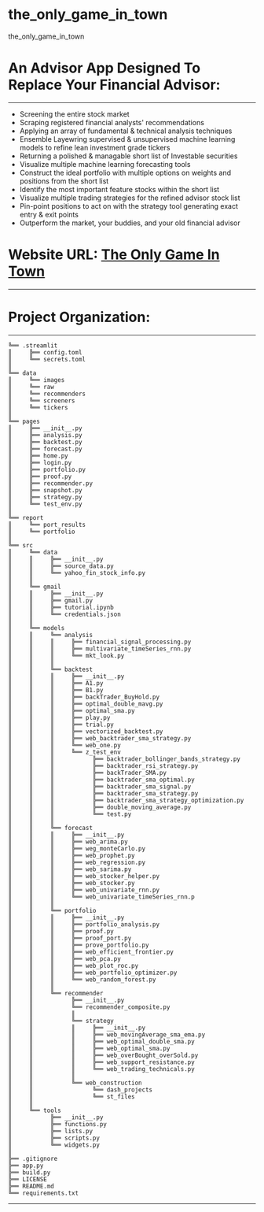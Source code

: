 # the_only_game_in_town
the_only_game_in_town

# An Advisor App Designed To Replace Your Financial Advisor:
------------------------------------------------------------------------------------------------------------------------
 * Screening the entire stock market
 * Scraping registered financial analysts' recommendations
 * Applying an array of fundamental & technical analysis techniques 
 * Ensemble Layewring supervised & unsupervised machine learning models to refine lean investment grade tickers
 * Returning a polished & managable short list of Investable securities
 * Visualize multiple machine learning forecasting tools
 * Construct the ideal portfolio with multiple options on weights and positions from the short list
 * Identify the most important feature stocks within the short list
 * Visualize multiple trading strategies for the refined advisor stock list
 * Pin-point positions to act on with the strategy tool generating exact entry & exit points
 * Outperform the market, your buddies, and your old financial advisor


# Website URL: [The Only Game In Town](https://share.streamlit.io/ramraider011235/the_only_game_in_town/main/app.py/)
------------------------------------------------------------------------------------------------------------------------


# Project Organization:
------------------------------------------------------------------------------------------------------------------------
    ╚══ .streamlit
    ║     ╠══ config.toml
    ║     ╚══ secrets.toml
    ║
    ╚══ data
    ║     ╚══ images    
    ║     ╚══ raw
    ║     ╚══ recommenders
    ║     ╚══ screeners
    ║     ╚══ tickers
    ║
    ╚══ pages
    ║     ╠══ __init__.py    
    ║     ╠══ analysis.py    
    ║     ╠══ backtest.py
    ║     ╠══ forecast.py    
    ║     ╠══ home.py
    ║     ╠══ login.py    
    ║     ╠══ portfolio.py
    ║     ╠══ proof.py    
    ║     ╠══ recommender.py
    ║     ╠══ snapshot.py    
    ║     ╠══ strategy.py
    ║     ╚══ test_env.py    
    ║
    ╚══ report
    ║     ╚══ port_results   
    ║     ╚══ portfolio
    ║
    ╚══ src
    ║     ╚══ data
    ║     ║     ╠══ __init__.py
    ║     ║     ╠══ source_data.py
    ║     ║     ╚══ yahoo_fin_stock_info.py
    ║     ║
    ║     ╚══ gmail
    ║     ║     ╠══ __init__.py
    ║     ║     ╠══ gmail.py
    ║     ║     ╠══ tutorial.ipynb    
    ║     ║     ╚══ credentials.json 
    ║     ║
    ║     ╚══ models
    ║     ║     ╚══ analysis
    ║     ║     ║     ╠══ financial_signal_processing.py
    ║     ║     ║     ╠══ multivariate_timeSeries_rnn.py
    ║     ║     ║     ╚══ mkt_look.py
    ║     ║     ║  
    ║     ║     ╚══ backtest
    ║     ║     ║     ╠══ __init__.py                      
    ║     ║     ║     ╠══ A1.py
    ║     ║     ║     ╠══ B1.py
    ║     ║     ║     ╠══ backTrader_BuyHold.py
    ║     ║     ║     ╠══ optimal_double_mavg.py
    ║     ║     ║     ╠══ optimal_sma.py
    ║     ║     ║     ╠══ play.py
    ║     ║     ║     ╠══ trial.py
    ║     ║     ║     ╠══ vectorized_backtest.py
    ║     ║     ║     ╠══ web_backtrader_sma_strategy.py                
    ║     ║     ║     ╚══ web_one.py
    ║     ║     ║     ╚══ z_test_env
    ║     ║     ║           ╠══ backtrader_bollinger_bands_strategy.py
    ║     ║     ║           ╠══ backtrader_rsi_strategy.py  
    ║     ║     ║           ╠══ backTrader_SMA.py
    ║     ║     ║           ╠══ backtrader_sma_optimal.py                     
    ║     ║     ║           ╠══ backtrader_sma_signal.py  
    ║     ║     ║           ╠══ backtrader_sma_strategy.py
    ║     ║     ║           ╠══ backtrader_sma_strategy_optimization.py  
    ║     ║     ║           ╠══ double_moving_average.py
    ║     ║     ║           ╚══ test.py    
    ║     ║     ║    
    ║     ║     ╚══ forecast
    ║     ║     ║     ╠══ __init__.py
    ║     ║     ║     ╠══ web_arima.py
    ║     ║     ║     ╠══ weg_monteCarlo.py
    ║     ║     ║     ╠══ web_prophet.py
    ║     ║     ║     ╠══ web_regression.py
    ║     ║     ║     ╠══ web_sarima.py
    ║     ║     ║     ╠══ web_stocker_helper.py
    ║     ║     ║     ╠══ web_stocker.py
    ║     ║     ║     ╠══ web_univariate_rnn.py
    ║     ║     ║     ╚══ web_univariate_timeSeries_rnn.p
    ║     ║     ║
    ║     ║     ╚══ portfolio
    ║     ║     ║     ╠══ __init__.py
    ║     ║     ║     ╠══ portfolio_analysis.py
    ║     ║     ║     ╠══ proof.py
    ║     ║     ║     ╠══ proof_port.py
    ║     ║     ║     ╠══ prove_portfolio.py                 
    ║     ║     ║     ╠══ web_efficient_frontier.py
    ║     ║     ║     ╠══ web_pca.py
    ║     ║     ║     ╠══ web_plot_roc.py
    ║     ║     ║     ╠══ web_portfolio_optimizer.py 
    ║     ║     ║     ╚══ web_random_forest.py
    ║     ║     ║
    ║     ║     ╚══ recommender
    ║     ║           ╠══ __init__.py
    ║     ║           ╚══ recommender_composite.py          
    ║     ║           ║
    ║     ║           ╚══ strategy
    ║     ║           ║     ╠══ __init__.py
    ║     ║           ║     ╠══ web_movingAverage_sma_ema.py
    ║     ║           ║     ╠══ web_optimal_double_sma.py
    ║     ║           ║     ╠══ web_optimal_sma.py
    ║     ║           ║     ╠══ web_overBought_overSold.py
    ║     ║           ║     ╠══ web_support_resistance.py
    ║     ║           ║     ╚══ web_trading_technicals.py
    ║     ║           ║
    ║     ║           ╚══ web_construction
    ║     ║                 ╚══ dash_projects
    ║     ║                 ╚══ st_files
    ║     ║      
    ║     ╚══ tools
    ║           ╠══ __init__.py    
    ║           ╠══ functions.py
    ║           ╠══ lists.py
    ║           ╠══ scripts.py
    ║           ╚══ widgets.py
    ║
    ╠══ .gitignore
    ╠══ app.py
    ╠══ build.py
    ╠══ LICENSE
    ╠══ README.md
    ╚══ requirements.txt
                                                
                                                

------------------------------------------------------------------------------------------------------------------------
